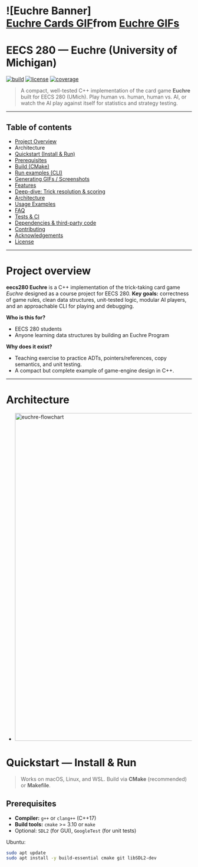 # ![Euchre Banner] <div class="tenor-gif-embed" data-postid="16354272376622054339" data-share-method="host" data-aspect-ratio="1.79137" data-width="100%"><a href="https://tenor.com/view/euchre-cards-play-cards-lets-go-gif-16354272376622054339">Euchre Cards GIF</a>from <a href="https://tenor.com/search/euchre-gifs">Euchre GIFs</a></div> <script type="text/javascript" async src="https://tenor.com/embed.js"></script>

# EECS 280 — **Euchre** (University of Michigan)
[![build](https://img.shields.io/badge/build-passing-brightgreen)](https://github.com/yourname/eecs280-euchre) [![license](https://img.shields.io/badge/license-MIT-blue.svg)](#license) [![coverage](https://img.shields.io/badge/coverage-85%25-yellow.svg)](#tests)

> A compact, well-tested C++ implementation of the card game **Euchre** built for EECS 280 (UMich). Play human vs. human, human vs. AI, or watch the AI play against itself for statistics and strategy testing.

---

## Table of contents
- [Project Overview](#project-overview)
- Architecture
- [Quickstart (Install & Run)](#quickstart--install--run)
- [Prerequisites](#prerequisites)
- [Build (CMake)](#build-cmake)
- [Run examples (CLI)](#run-examples-cli)
- [Generating GIFs / Screenshots](#generating-gifs--screenshots)
- [Features](#features)
- [Deep-dive: Trick resolution & scoring](#deep-dive-trick-resolution--scoring)
- [Architecture](#architecture)
- [Usage Examples](#usage-examples)
- [FAQ](#faq)
- [Tests & CI](#tests--ci)
- [Dependencies & third-party code](#dependencies--third-party-code)
- [Contributing](#contributing)
- [Acknowledgements](#acknowledgements)
- [License](#license)

---

# Project overview
**eecs280 Euchre** is a C++ implementation of the trick-taking card game *Euchre* designed as a course project for EECS 280.
**Key goals:** correctness of game rules, clean data structures, unit-tested logic, modular AI players, and an approachable CLI for playing and debugging.

**Who is this for?**
- EECS 280 students 
- Anyone learning data structures  by building an Euchre Program


**Why does it exist?**
- Teaching exercise to practice ADTs, pointers/references, copy semantics, and unit testing.
- A compact but complete example of game-engine design in C++.

---
# Architecture
- <img width="1470" height="890" alt="euchre-flowchart" src="https://github.com/user-attachments/assets/dabd0cc9-42da-428c-9d30-646ae05a4352" />

# Quickstart — Install & Run

> Works on macOS, Linux, and WSL. Build via **CMake** (recommended) or **Makefile**.

## Prerequisites
- **Compiler:** `g++` or `clang++` (C++17)
- **Build tools:** `cmake` >= 3.10 or `make`
- Optional: `SDL2` (for GUI), `GoogleTest` (for unit tests)

Ubuntu:
```bash
sudo apt update
sudo apt install -y build-essential cmake git libSDL2-dev
